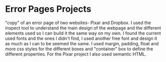 # Error Pages Projects

"copy" of an error page of two websites- Pixar and Dropbox.
I used the inspect tool to understand the main design of the webpage and the different elements used so I can build it the same way on my own.
I found the current used fonts and the ones I didn't find, I used another free font and design it as much as I can to be seemed the same.
I used margin, padding, float and more css styles for the different boxes and "container" box to define the different properties.
For the Pixar project I also used semantic HTML.

